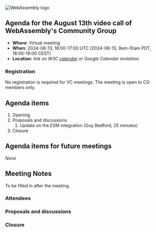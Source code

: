 ![WebAssembly logo](/images/WebAssembly.png)

## Agenda for the August 13th video call of WebAssembly's Community Group

- **Where**: Virtual meeting
- **When**: 2024-08-13, 16:00-17:00 UTC (2024-08-13, 9am-10am PDT, 18:00-19:00 CEST)
- **Location**: *link on W3C [calendar](https://www.w3.org/groups/cg/webassembly/calendar/) or Google Calendar invitation*

### Registration

No registration is required for VC meetings. The meeting is open to CG members only.

## Agenda items

1. Opening
1. Proposals and discussions
   1. Update on the ESM integration (Guy Bedford, 25 minutes)
1. Closure

## Agenda items for future meetings

*None*

## Meeting Notes

To be filled in after the meeting.

### Attendees

### Proposals and discussions

### Closure
